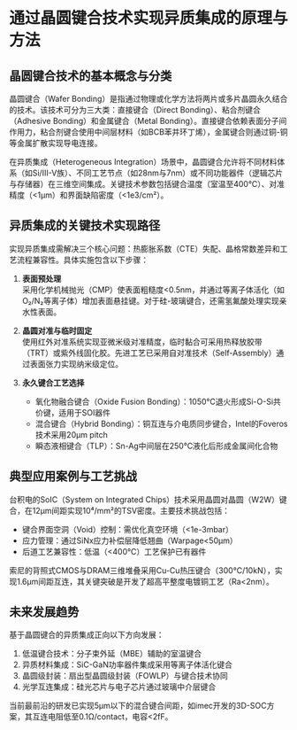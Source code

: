 # 通过晶圆键合技术实现异质集成的原理与方法

## 晶圆键合技术的基本概念与分类
晶圆键合（Wafer Bonding）是指通过物理或化学方法将两片或多片晶圆永久结合的技术。该技术可分为三大类：直接键合（Direct Bonding）、粘合剂键合（Adhesive Bonding）和金属键合（Metal Bonding）。直接键合依赖表面分子间作用力，粘合剂键合使用中间层材料（如BCB苯并环丁烯），金属键合则通过铜-铜等金属扩散实现导电连接。

在异质集成（Heterogeneous Integration）场景中，晶圆键合允许将不同材料体系（如Si/III-V族）、不同工艺节点（如28nm与7nm）或不同功能器件（逻辑芯片与存储器）在三维空间集成。关键技术参数包括键合温度（室温至400℃）、对准精度（<1μm）和界面缺陷密度（<1e3/cm²）。

## 异质集成的关键技术实现路径
实现异质集成需解决三个核心问题：热膨胀系数（CTE）失配、晶格常数差异和工艺流程兼容性。具体实施包含以下步骤：

1. **表面预处理**  
   采用化学机械抛光（CMP）使表面粗糙度<0.5nm，并通过等离子体活化（如O₂/N₂等离子体）增加表面悬挂键。对于硅-玻璃键合，还需氢氟酸处理实现亲水性表面。

2. **晶圆对准与临时固定**  
   使用红外对准系统实现亚微米级对准精度，临时黏合可采用热释放胶带（TRT）或紫外线固化胶。先进工艺已采用自对准技术（Self-Assembly）通过表面张力实现纳米级定位。

3. **永久键合工艺选择**  
   - 氧化物融合键合（Oxide Fusion Bonding）：1050℃退火形成Si-O-Si共价键，适用于SOI器件
   - 混合键合（Hybrid Bonding）：铜互连与介电质同步键合，Intel的Foveros技术采用20μm pitch
   - 瞬态液相键合（TLP）：Sn-Ag中间层在250℃液化后形成金属间化合物

## 典型应用案例与工艺挑战
台积电的SoIC（System on Integrated Chips）技术采用晶圆对晶圆（W2W）键合，在12μm间距实现10⁴/mm²的TSV密度。主要技术挑战包括：
- 键合界面空洞（Void）控制：需优化真空环境（<1e-3mbar）
- 应力管理：通过SiNx应力补偿层降低翘曲（Warpage<50μm）
- 后道工艺兼容性：低温（<400℃）工艺保护已有器件

索尼的背照式CMOS与DRAM三维堆叠采用Cu-Cu热压键合（300℃/10kN），实现1.6μm间距互连，其关键突破是开发了超高平整度电镀铜工艺（Ra<2nm）。

## 未来发展趋势
基于晶圆键合的异质集成正向以下方向发展：
1. 低温键合技术：分子束外延（MBE）辅助的室温键合
2. 异质材料集成：SiC-GaN功率器件集成采用等离子体活化键合
3. 晶圆级封装：扇出型晶圆级封装（FOWLP）与键合技术协同
4. 光学互连集成：硅光芯片与电子芯片通过玻璃中介层键合

当前最前沿的研发已实现5μm以下的混合键合间距，如imec开发的3D-SOC方案，其互连电阻低至0.1Ω/contact，电容<2fF。